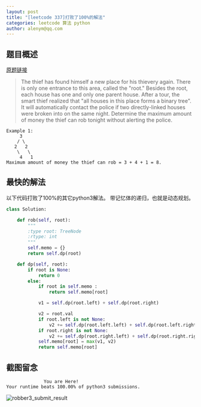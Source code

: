 ```yaml
---
layout: post
title: "[leetcode 337]打败了100%的解法"
categories: leetcode 算法 python
author: alenym@qq.com
---
```


##  题目概述 ##

[原题链接](https://leetcode.com/problems/house-robber-iii/description/)

>
> The thief has found himself a new place for his thievery again. There is only one entrance to this area, called the "root." Besides the root, each house has one and only one parent house. After a tour, the smart thief realized that "all houses in this place forms a binary tree". It will automatically contact the police if two directly-linked houses were broken into on the same night.
> Determine the maximum amount of money the thief can rob tonight without alerting the police.
>

```
Example 1:
     3
    / \
   2   2
    \   \ 
     4   1
Maximum amount of money the thief can rob = 3 + 4 + 1 = 8.
```

##  最快的解法 ##



以下代码打败了100%的其它python3解法。
带记忆体的递归，也就是动态规划。

```python
class Solution:

    def rob(self, root):
        """
        :type root: TreeNode
        :rtype: int
        """
        self.memo = {}
        return self.dp(root)

    def dp(self, root):
        if root is None:
            return 0
        else:
            if root in self.memo :
                return self.memo[root]

            v1 = self.dp(root.left) + self.dp(root.right)

            v2 = root.val
            if root.left is not None:
                v2 += self.dp(root.left.left) + self.dp(root.left.right)
            if root.right is not None:
                v2 += self.dp(root.right.left) + self.dp(root.right.right)
            self.memo[root] = max(v1, v2)
            return self.memo[root]
```



## 截图留念 ##

```
              You are Here!
Your runtime beats 100.00% of python3 submissions.
```
![robber3_submit_result](/images/2018-2-24.png)
